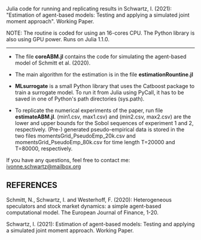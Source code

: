 Julia code for running and replicating results in Schwartz, I. (2021): "Estimation of agent-based models: Testing and applying a simulated joint moment approach". Working Paper.

NOTE: The routine is coded for using an 16-cores CPU. The Python library is also using GPU power. Runs on Julia 1.1.0.

<hr>

* The file <b>coreABM.jl</b> contains the code for simulating the agent-based model of Schmitt et al. (2020).

* The main algorithm for the estimation is in the file <b>estimationRountine.jl</b>

* <b>MLsurrogate</b> is a small Python library that uses the Catboost package to train a surrogate model. To run it from Julia using PyCall, it has to be saved in one of Python's path directories (sys.path).

* To replicate the numerical experiments of the paper, run file <b>estimateABM.jl</b>. (min1.csv, max1.csv) and (min2.csv, max2.csv) are the lower and upper bounds for the Sobol sequences of experiment 1 and 2, respectively. (Pre-) generated pseudo-empirical data is stored in the two files momentsGrid_PseudoEmp_20k.csv and momentsGrid_PseudoEmp_80k.csv for time length T=20000 and T=80000, respectively.














If you have any questions, feel free to contact me: ivonne.schwartz@mailbox.org
<br>

## REFERENCES

Schmitt, N., Schwartz, I. and Westerhoff, F. (2020): Heterogeneous speculators and stock market dynamics: a simple agent-based computational model. The European Journal of Finance, 1-20.

Schwartz, I. (2021): Estimation of agent-based models: Testing and applying a simulated joint moment approach. Working Paper.
